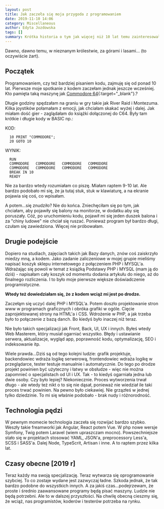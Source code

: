 ```yaml
---
layout: post
title: Jak zaczeła się moja przygoda z programowaniem
date: 2019-11-10 14:06
category: Miscellaneous
author: Edyta Jozdowska
tags: []
summary: Krótka historia o tym jak więcej niż 10 lat temu zainteresowałam się kodem.
---
```


Dawno, dawno temu, w nieznanym królestwie, za górami i lasami... (to oczywiście żart).

## Początek
Programowaniem, czy też bardziej pisaniem kodu, zajmuję się od ponad 10 lat. Pierwsze moje spotkanie z kodem zaczełam jednak jeszcze wcześniej. Kto pamięta taką maszynę jak [Commodore 64](https://pl.wikipedia.org/wiki/Commodore_64){:target="_blank"}.? 

Długie godziny spędzałam na graniu w gry takie jak River Raid i Montezuma. Kilka joystików połamałam z emocji, jak chciałam skakać wyżej i dalej. Jak miałam dość gier - zaglądałam do książki dołączonej do C64. Były tam krótkie i długie kody w BASIC np.:

KOD:
```
  10 PRINT "COMMODORE";
  20 GOTO 10
```

WYNIK:
```
  RUN
  COMMODORE   COMMODORE   COMMODORE   COMMODORE
  COMMODORE   COMMODORE   COMMODORE   COMMODORE
  BREAK IN 10
  READY
```

Nie za bardzo wtedy rozumiałam co piszę. Miałam raptem 9-10 lat. Ale bardzo podobało mi się, że ja tutaj stuk, stuk w klawiaturę, a na ekranie pojawia się coś, co wpisałam. 

A potem...się znudziło? Nie do końca. Zniechęciłam się po tym, jak chciałam, aby pojawiły się balony na monitorze, w dodatku aby się poruszały. Cóż, po uruchomieniu kodu, pojawił mi się jeden duszek balona i za "chiny ludowe" nie chciał się ruszać. Ponieważ program był bardzo długi, czułam się zawiedziona. Więcej nie próbowałam. 

## Drugie podejście
Dopiero na studiach, zajęciach takich jak Bazy danych, znów coś zaiskrzyło miedzy mną, a kodem. Jako zadanie zaliczeniowe w mojej grupie mieliśmy napisać koszyk sklepu internetowego z połączeniem PHP i MYSQL'a. Wdrażając się powoli w temat z książką Podstawy PHP i MYSQL (mam ją do dziś) - napisałam cały koszyk od momentu dodania artykułu do niego, aż do finalnego rozliczenia. I to było moje pierwsze większe doświadczenie programistyczne. 

**Wtedy też dowiedziałam się, że z kodem wciąż mi jest po drodze.**

Zaczełąm się uczyć dalej PHP i MYSQL'a. Potem doszło projektowanie stron www w programach graficznych i obróka grafiki w ogóle. Cięcie zaprojektowanej strony na HTML'a i CSS. Wdrożenie w PHP, a jak trzeba było to połączenie z bazą danch. Bo kiedyś było inaczej niż teraz. 

Nie było takich specjalizacji jak Front, Back, UI, UX i innych. Byłeś wtedy Web Masterem, który musiał ogarniać wszystko. Błędy i ustawianie serwera, aktualizacje, wygląd app, poprawność kodu, optymalizację, SEO i indeksowanie itp.

Wiele prawda...Dziś są od tego kolejni ludzie: grafik projektuje, backendowiec wdraża logikę serwerową, frontendowiec wdraża logikę w przeglądarce, tester testuje manualnie i automatycznie. Do tego po drodze projekt powinien być użyteczny i łatwy w obsłudze - więc nie można zapomnieć o specjalistach od UI i UX. 
Tak - to kiedyś ogarniała jedna lub dwie osoby. Czy było lepiej? Niekoniecznie. Proces wytworzenia trwał długo - ale wtedy też nikt o to się nie dąsał, ponieważ nie wiedział ile taki proces trwać powinien. Na pewno było ciekawiej. Nie grzązłeś w jednej tylko dziedzinie. To mi się właśnie podobało - brak nudy i różnorodność.

## Technologia pędzi
W pewnym momecie technologia zaczeła się rozwijać bardzo szybko. Weszły takie freamworki jak Angular, React potem Vue. W php nowe wersje Symfony, Twig potem Laravel (wiem upraszczam mocno). Powszechniejsze stało się  w projektach stosować YAML, JSON'a, preprocessory Less'a, SCSS i SASS'a. Dalej Node, TypeScrit, Artisan i inne. A to raptem przez kilka lat.

## Czasy obecne [2019 r]
Teraz każdy ma swoją specjalizację. Teraz wytwarza się oprogramowanie szybciej. To co zostaje wydane jest zazwyczaj ładne. Szkoda jednak, że tak bardzo podobne do wszystkich innych. A za jakiś czas...podejrzewam, że proste i średnio zaawansowane programy będą pisać maszyny. Ludzie nie będą potrzebni. Ale to w dalszej przyszłości. Na chwilę obecną cieszmy się, że wciąż, nas programistów, koderów i testerów potrzeba na rynku. 